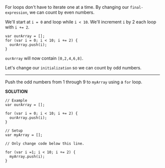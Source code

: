 For loops don't have to iterate one at a time. By changing our `final-expression`, we can count by even numbers.

We'll start at `i = 0` and loop while `i < 10`. We'll increment `i` by 2 each loop with `i += 2`.

```
var ourArray = [];
for (var i = 0; i < 10; i += 2) {
  ourArray.push(i);
}
```

`ourArray` will now contain `[0,2,4,6,8]`.

Let's change our `initialization` so we can count by odd numbers.

---

Push the odd numbers from 1 through 9 to `myArray` using a `for` loop.

**SOLUTION**

```
// Example
var ourArray = [];

for (var i = 0; i < 10; i += 2) {
  ourArray.push(i);
}

// Setup
var myArray = [];

// Only change code below this line.

for (var i =1; i < 10; i += 2) {
  myArray.push(i);
}
```
